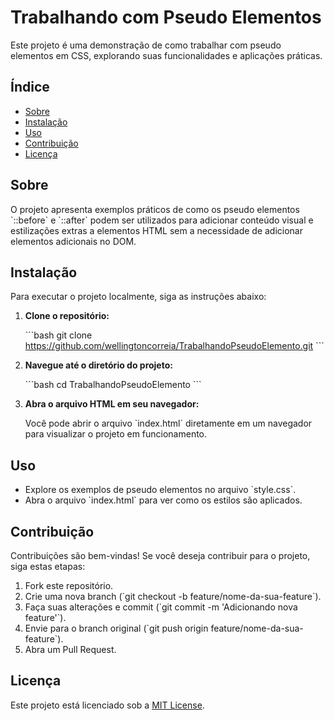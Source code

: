# Trabalhando com Pseudo Elementos

Este projeto é uma demonstração de como trabalhar com pseudo elementos em CSS, explorando suas funcionalidades e aplicações práticas.

## Índice

- [Sobre](#sobre)
- [Instalação](#instalação)
- [Uso](#uso)
- [Contribuição](#contribuição)
- [Licença](#licença)

## Sobre

O projeto apresenta exemplos práticos de como os pseudo elementos \`::before\` e \`::after\` podem ser utilizados para adicionar conteúdo visual e estilizações extras a elementos HTML sem a necessidade de adicionar elementos adicionais no DOM.

## Instalação

Para executar o projeto localmente, siga as instruções abaixo:

1. **Clone o repositório:**

   \`\`\`bash
   git clone https://github.com/wellingtoncorreia/TrabalhandoPseudoElemento.git
   \`\`\`

2. **Navegue até o diretório do projeto:**

   \`\`\`bash
   cd TrabalhandoPseudoElemento
   \`\`\`

3. **Abra o arquivo HTML em seu navegador:**

   Você pode abrir o arquivo \`index.html\` diretamente em um navegador para visualizar o projeto em funcionamento.

## Uso

- Explore os exemplos de pseudo elementos no arquivo \`style.css\`.
- Abra o arquivo \`index.html\` para ver como os estilos são aplicados.

## Contribuição

Contribuições são bem-vindas! Se você deseja contribuir para o projeto, siga estas etapas:

1. Fork este repositório.
2. Crie uma nova branch (\`git checkout -b feature/nome-da-sua-feature\`).
3. Faça suas alterações e commit (\`git commit -m 'Adicionando nova feature'\`).
4. Envie para o branch original (\`git push origin feature/nome-da-sua-feature\`).
5. Abra um Pull Request.

## Licença

Este projeto está licenciado sob a [MIT License](LICENSE).

